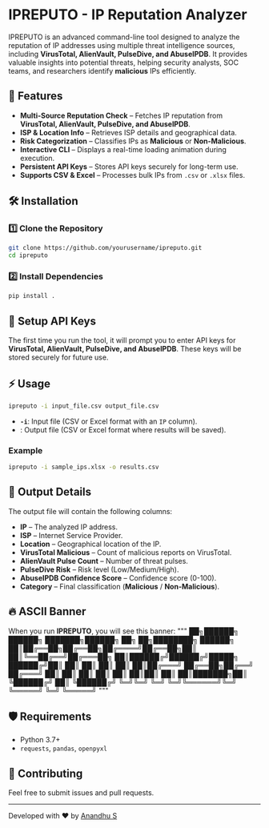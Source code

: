 # IPREPUTO - IP Reputation Analyzer

IPREPUTO is an advanced command-line tool designed to analyze the reputation of IP addresses using multiple threat intelligence sources, including **VirusTotal, AlienVault, PulseDive, and AbuseIPDB**. It provides valuable insights into potential threats, helping security analysts, SOC teams, and researchers identify **malicious** IPs efficiently.

## 🚀 Features

- **Multi-Source Reputation Check** – Fetches IP reputation from **VirusTotal, AlienVault, PulseDive, and AbuseIPDB**.
- **ISP & Location Info** – Retrieves ISP details and geographical data.
- **Risk Categorization** – Classifies IPs as **Malicious** or **Non-Malicious**.
- **Interactive CLI** – Displays a real-time loading animation during execution.
- **Persistent API Keys** – Stores API keys securely for long-term use.
- **Supports CSV & Excel** – Processes bulk IPs from `.csv` or `.xlsx` files.

## 🛠 Installation

### 1️⃣ Clone the Repository
```bash
git clone https://github.com/yourusername/ipreputo.git
cd ipreputo
```

### 2️⃣ Install Dependencies
```bash
pip install .
```

## 🔑 Setup API Keys
The first time you run the tool, it will prompt you to enter API keys for **VirusTotal, AlienVault, PulseDive, and AbuseIPDB**. These keys will be stored securely for future use.

## ⚡ Usage
```bash
ipreputo -i input_file.csv output_file.csv
```
- **`-i`**: Input file (CSV or Excel format with an `IP` column).
- : Output file (CSV or Excel format where results will be saved).

### Example
```bash
ipreputo -i sample_ips.xlsx -o results.csv
```

## 📜 Output Details
The output file will contain the following columns:
- **IP** – The analyzed IP address.
- **ISP** – Internet Service Provider.
- **Location** – Geographical location of the IP.
- **VirusTotal Malicious** – Count of malicious reports on VirusTotal.
- **AlienVault Pulse Count** – Number of threat pulses.
- **PulseDive Risk** – Risk level (Low/Medium/High).
- **AbuseIPDB Confidence Score** – Confidence score (0-100).
- **Category** – Final classification (**Malicious** / **Non-Malicious**).

## 🔥 ASCII Banner
When you run **IPREPUTO**, you will see this banner:
"""
██╗██████╗ ██████╗ ███████╗██████╗ ██╗   ██╗████████╗ ██████╗ 
██║██╔══██╗██╔══██╗██╔════╝██╔══██╗██║   ██║╚══██╔══╝██╔═══██╗
██║██████╔╝██████╔╝█████╗  ██████╔╝██║   ██║   ██║   ██║   ██║
██║██╔═══╝ ██╔══██╗██╔══╝  ██╔═══╝ ██║   ██║   ██║   ██║   ██║
██║██║     ██║  ██║███████╗██║     ╚██████╔╝   ██║   ╚██████╔╝
╚═╝╚═╝     ╚═╝  ╚═╝╚══════╝╚═╝      ╚═════╝    ╚═╝    ╚═════╝ 
"""

## 🛡 Requirements
- Python 3.7+
- `requests`, `pandas`, `openpyxl`


## 🤝 Contributing
Feel free to submit issues and pull requests.

---
Developed with ❤️ by [Anandhu S](https://github.com/anandhu2231)

